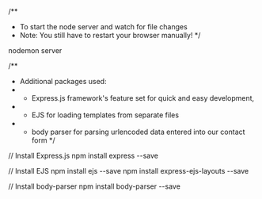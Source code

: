 /**
 * To start the node server and watch for file changes
 * Note: You still have to restart your browser manually!
 */

nodemon server

/**
 * Additional packages used:
 * - Express.js framework's feature set for quick and easy development,
 * - EJS for loading templates from separate files
 * - body parser for parsing urlencoded data entered into our contact form
 */

// Install Express.js
    npm install express --save

// Install EJS
    npm install ejs --save
    npm install express-ejs-layouts --save

// Install body-parser
    npm install body-parser --save
